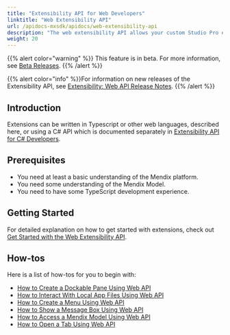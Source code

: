 ```yaml
---
title: "Extensibility API for Web Developers"
linktitle: "Web Extensibility API"
url: /apidocs-mxsdk/apidocs/web-extensibility-api
description: "The web extensibility API allows your custom Studio Pro extensions developed using JavaScript to interact with some internal services of Studio Pro."
weight: 20
---
```


{{% alert color="warning" %}} This feature is in beta. For more information, see [Beta Releases](/releasenotes/beta-features/). {{% /alert %}}

{{% alert color="info" %}}For information on new releases of the Extensibility API, see [Extensibility: Web API Release Notes](/releasenotes/studio-pro/web-extensibility-api/).
{{% /alert %}}

## Introduction

Extensions can be written in Typescript or other web languages, described here, or using a C# API which is documented separately in [Extensibility API for C# Developers](/apidocs-mxsdk/apidocs/csharp-extensibility-api-9/).

## Prerequisites

* You need at least a basic understanding of the Mendix platform.
* You need some understanding of the Mendix Model.
* You need to have some TypeScript development experience.

## Getting Started

For detailed explanation on how to get started with extensions, check out [Get Started with the Web Extensibility API](/apidocs-mxsdk/apidocs/web-extensibility-api-9/getting-started/).

## How-tos

Here is a list of how-tos for you to begin with:

* [How to Create a Dockable Pane Using Web API](/apidocs-mxsdk/apidocs/web-extensibility-api-9/dockable-pane-api/)
* [How to Interact With Local App Files Using Web API](/apidocs-mxsdk/apidocs/web-extensibility-api-9/local-app-files-api/)
* [How to Create a Menu Using Web API](/apidocs-mxsdk/apidocs/web-extensibility-api-9/menu-api/)
* [How to Show a Message Box Using Web API](/apidocs-mxsdk/apidocs/web-extensibility-api-9/messagebox-api/)
* [How to Access a Mendix Model Using Web API](/apidocs-mxsdk/apidocs/web-extensibility-api-9/model-api/)
* [How to Open a Tab Using Web API](/apidocs-mxsdk/apidocs/web-extensibility-api-9/tab-api/)
